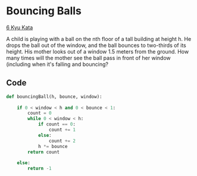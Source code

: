 # Bouncing Balls

[6 Kyu Kata](https://www.codewars.com/kata/5544c7a5cb454edb3c000047)

A child is playing with a ball on the nth floor of a tall building at height h.  He drops the ball out of the window, and the ball bounces to two-thirds of its height.  His mother looks out of a window 1.5 meters from the ground.  How many times will the mother see the ball pass in front of her window (including when it's falling and bouncing?

## Code

```python
def bouncingBall(h, bounce, window):
    
    if 0 < window < h and 0 < bounce < 1:
        count = 0
        while 0 < window < h:
            if count == 0:
                count += 1
            else:
                count += 2
            h *= bounce
        return count
    
    else:
        return -1
```
